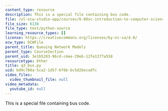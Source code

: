 ```yaml
---
content_type: resource
description: This is a special file containing bus code.
file: /ol-ocw-studio-app/courses/6-00sc-introduction-to-computer-science-and-programming-spring-2011/bd9c780a5ca21d576f6bbc5d2becadfc_q3_bus.py
file_size: 6138
file_type: text/python-source
learning_resource_types: []
license: https://creativecommons.org/licenses/by-nc-sa/4.0/
ocw_type: OCWFile
parent_title: Queuing Network Models
parent_type: CourseSection
parent_uid: 3e1b5283-96cd-c4ee-29eb-12fe1377a558
resourcetype: Other
title: q3_bus.py
uid: bd9c780a-5ca2-1d57-6f6b-bc5d2becadfc
video_files:
  video_thumbnail_file: null
video_metadata:
  youtube_id: null
---
```

This is a special file containing bus code.